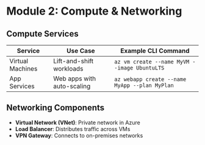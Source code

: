 # **Module 2: Compute & Networking**

## Compute Services
| Service       | Use Case                      | Example CLI Command                      |
|---------------|-------------------------------|------------------------------------------|
| Virtual Machines | Lift-and-shift workloads   | `az vm create --name MyVM --image UbuntuLTS` |
| App Services  | Web apps with auto-scaling    | `az webapp create --name MyApp --plan MyPlan` |

## Networking Components
- **Virtual Network (VNet)**: Private network in Azure
- **Load Balancer**: Distributes traffic across VMs
- **VPN Gateway**: Connects to on-premises networks
